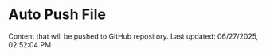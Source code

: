 # Auto Push File

Content that will be pushed to GitHub repository.
Last updated: 06/27/2025, 02:52:04 PM